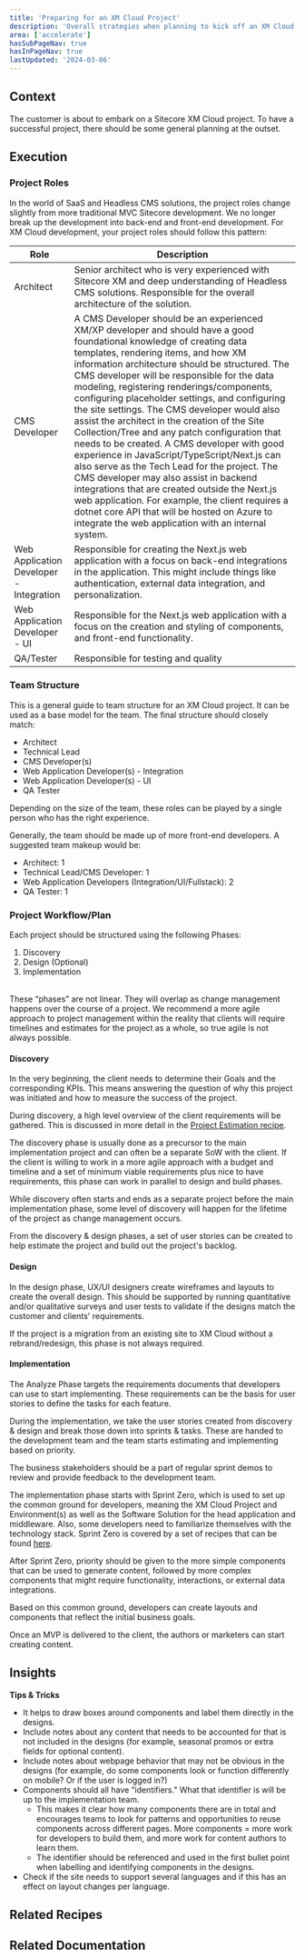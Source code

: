 ```yaml
---
title: 'Preparing for an XM Cloud Project'
description: 'Overall strategies when planning to kick off an XM Cloud project'
area: ['accelerate']
hasSubPageNav: true
hasInPageNav: true
lastUpdated: '2024-03-06'
---
```


## Context

The customer is about to embark on a Sitecore XM Cloud project. To have a successful project, there should be some general planning at the outset.

## Execution

### Project Roles

In the world of SaaS and Headless CMS solutions, the project roles change slightly from more traditional MVC Sitecore development. We no longer break up the development into back-end and front-end development. For XM Cloud development, your project roles should follow this pattern:

| Role                                    | Description                                                                                                                                                                                                                                                                                                                                                                                                                                                                                                                                                                                                                                                                                                                                                                                                                                                                                                             |
| --------------------------------------- | ----------------------------------------------------------------------------------------------------------------------------------------------------------------------------------------------------------------------------------------------------------------------------------------------------------------------------------------------------------------------------------------------------------------------------------------------------------------------------------------------------------------------------------------------------------------------------------------------------------------------------------------------------------------------------------------------------------------------------------------------------------------------------------------------------------------------------------------------------------------------------------------------------------------------- |
| Architect                               | Senior architect who is very experienced with Sitecore XM and deep understanding of Headless CMS solutions. Responsible for the overall architecture of the solution.                                                                                                                                                                                                                                                                                                                                                                                                                                                                                                                                                                                                                                                                                                                                                   |
| CMS Developer                           | A CMS Developer should be an experienced XM/XP developer and should have a good foundational knowledge of creating data templates, rendering items, and how XM information architecture should be structured. The CMS developer will be responsible for the data modeling, registering renderings/components, configuring placeholder settings, and configuring the site settings. The CMS developer would also assist the architect in the creation of the Site Collection/Tree and any patch configuration that needs to be created. A CMS developer with good experience in JavaScript/TypeScript/Next.js can also serve as the Tech Lead for the project. The CMS developer may also assist in backend integrations that are created outside the Next.js web application. For example, the client requires a dotnet core API that will be hosted on Azure to integrate the web application with an internal system. |
| Web Application Developer - Integration | Responsible for creating the Next.js web application with a focus on back-end integrations in the application. This might include things like authentication, external data integration, and personalization.                                                                                                                                                                                                                                                                                                                                                                                                                                                                                                                                                                                                                                                                                                           |
| Web Application Developer - UI          | Responsible for the Next.js web application with a focus on the creation and styling of components, and front-end functionality.                                                                                                                                                                                                                                                                                                                                                                                                                                                                                                                                                                                                                                                                                                                                                                                        |
| QA/Tester                               | Responsible for testing and quality                                                                                                                                                                                                                                                                                                                                                                                                                                                                                                                                                                                                                                                                                                                                                                                                                                                                                     |

### Team Structure

This is a general guide to team structure for an XM Cloud project. It can be used as a base model for the team. The final structure should closely match:

- Architect
- Technical Lead
- CMS Developer(s)
- Web Application Developer(s) - Integration
- Web Application Developer(s) - UI
- QA Tester

Depending on the size of the team, these roles can be played by a single person who has the right experience.

Generally, the team should be made up of more front-end developers. A suggested team makeup would be:

- Architect: 1
- Technical Lead/CMS Developer: 1
- Web Application Developers (Integration/UI/Fullstack): 2
- QA Tester: 1

### Project Workflow/Plan

Each project should be structured using the following Phases:

1. Discovery
2. Design (Optional)
3. Implementation

<br/>
<Alert status="info">
<AlertIcon />
These “phases” are not linear. They will overlap as change management happens over the course of a project. We recommend a more agile approach to project management within the reality that clients will require timelines and estimates for the project as a whole, so true agile is not always possible.
</Alert>
<br/>

#### Discovery

In the very beginning, the client needs to determine their Goals and the corresponding KPIs. This means answering the question of why this project was initiated and how to measure the success of the project.

During discovery, a high level overview of the client requirements will be gathered. This is discussed in more detail in the [Project Estimation recipe](project-estimation).

The discovery phase is usually done as a precursor to the main implementation project and can often be a separate SoW with the client. If the client is willing to work in a more agile approach with a budget and timeline and a set of minimum viable requirements plus nice to have requirements, this phase can work in parallel to design and build phases.

While discovery often starts and ends as a separate project before the main implementation phase, some level of discovery will happen for the lifetime of the project as change management occurs.

From the discovery & design phases, a set of user stories can be created to help estimate the project and build out the project's backlog.

#### Design

In the design phase, UX/UI designers create wireframes and layouts to create the overall design. This should be supported by running quantitative and/or qualitative surveys and user tests to validate if the designs match the customer and clients' requirements.

If the project is a migration from an existing site to XM Cloud without a rebrand/redesign, this phase is not always required.

#### Implementation

The Analyze Phase targets the requirements documents that developers can use to start implementing. These requirements can be the basis for user stories to define the tasks for each feature.

During the implementation, we take the user stories created from discovery & design and break those down into sprints & tasks. These are handed to the development team and the team starts estimating and implementing based on priority.

The business stakeholders should be a part of regular sprint demos to review and provide feedback to the development team.

The implementation phase starts with Sprint Zero, which is used to set up the common ground for developers, meaning the XM Cloud Project and Environment(s) as well as the Software Solution for the head application and middleware. Also, some developers need to familiarize themselves with the technology stack. Sprint Zero is covered by a set of recipes that can be found [here](/learn/accelerate/xm-cloud/pre-development/sprint-zero).

After Sprint Zero, priority should be given to the more simple components that can be used to generate content, followed by more complex components that might require functionality, interactions, or external data integrations.

Based on this common ground, developers can create layouts and components that reflect the initial business goals.

Once an MVP is delivered to the client, the authors or marketers can start creating content.

## Insights

**Tips & Tricks**

- It helps to draw boxes around components and label them directly in the designs.
- Include notes about any content that needs to be accounted for that is not included in the designs (for example, seasonal promos or extra fields for optional content).
- Include notes about webpage behavior that may not be obvious in the designs (for example, do some components look or function differently on mobile? Or if the user is logged in?)
- Components should all have “identifiers." What that identifier is will be up to the implementation team.
  - This makes it clear how many components there are in total and encourages teams to look for patterns and opportunities to reuse components across different pages. More components = more work for developers to build them, and more work for content authors to learn them.
  - The identifier should be referenced and used in the first bullet point when labelling and identifying components in the designs.
- Check if the site needs to support several languages and if this has an effect on layout changes per language.

## Related Recipes

<Row columns={2}>
<Link title="Sprint Zero" link="/learn/accelerate/xm-cloud/pre-development/sprint-zero" />
</Row>

## Related Documentation

<Row columns={2}>
<Link title="Preparing For A Project" link="/learn/faq/xm-cloud-recommended-practices/preparing-for-project" />
<Link title="XM Cloud Tutorial Series - Introduction #1" link="https://www.youtube.com/watch?v=D7UPYP7AQQ4" />
<Link title="XM Cloud Tutorials - Analyze Phase #2" link="https://www.youtube.com/watch?v=6WMzaK-3swI" />
</Row>
